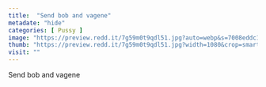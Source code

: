 ```yaml
---
title:  "Send bob and vagene"
metadate: "hide"
categories: [ Pussy ]
image: "https://preview.redd.it/7g59m0t9qdl51.jpg?auto=webp&s=7008eddc1f89ffc5c39c76a29c8354cb5ac604cc"
thumb: "https://preview.redd.it/7g59m0t9qdl51.jpg?width=1080&crop=smart&auto=webp&s=1deb9700dde04eb42fabf21b07a39bd7c3b64274"
visit: ""
---
```

Send bob and vagene

